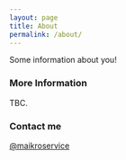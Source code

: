 ```yaml
---
layout: page
title: About
permalink: /about/
---
```


Some information about you!

### More Information

TBC.

### Contact me

[@maikroservice](https://www.twitter.com/maikroservice)
